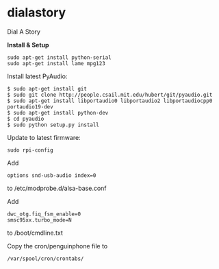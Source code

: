 dialastory
==========

Dial A Story



**Install & Setup**

    sudo apt-get install python-serial
    sudo apt-get install lame mpg123


Install latest PyAudio:

    $ sudo apt-get install git
    $ sudo git clone http://people.csail.mit.edu/hubert/git/pyaudio.git
    $ sudo apt-get install libportaudio0 libportaudio2 libportaudiocpp0 portaudio19-dev
    $ sudo apt-get install python-dev
    $ cd pyaudio
    $ sudo python setup.py install
    
Update to latest firmware:

    sudo rpi-config
    
Add

    options snd-usb-audio index=0
to /etc/modprobe.d/alsa-base.conf


Add 

    dwc_otg.fiq_fsm_enable=0
    smsc95xx.turbo_mode=N
to /boot/cmdline.txt


Copy the cron/penguinphone file to

    /var/spool/cron/crontabs/
    


